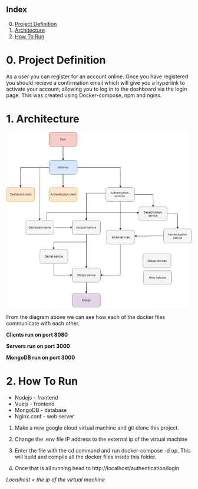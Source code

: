 ## Index 
0. [Project Definition](#0-Project-Definition)
1. [Architecture](#1-Architecture)
2. [How To Run](#2-How-To-Run)

# 0. Project Definition
As a user you can register for an account online. Once you have registered you should recieve a confirmation email which will give you a hyperlink to activate your account; allowing you to log in to the dashboard via the login page. This was created using Docker-compose, npm and nginx. 

# 1. Architecture 

![Serverdiagram](/Serverdiagram.jpg)

From the diagram above we can see how each of the docker files communicate with each other. 

**Clients run on port 8080**

**Servers run on port 3000**

**MongoDB run on port 3000**

# 2. How To Run
 * Nodejs - frontend 
 * Vuejs - frontend
 * MongoDB - database
 * Nginx.conf - web server

 1. Make a new google cloud virtual machine and git clone this project. 
 
 2. Change the .env file IP address to the external ip of the virtual machine
 
 3. Enter the file with the cd command and run docker-compose -d up. This will build and compile all the docker files inside this folder. 
 
 4. Once that is all running head to http://localhost/authentication/login

*Localhost = the ip of the virtual machine*
